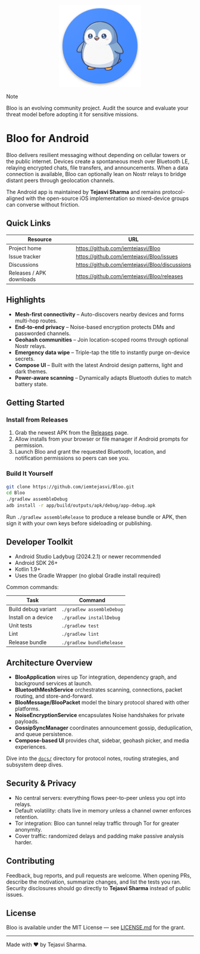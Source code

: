 <p align="center">
    <img src="docs/assets/bloo-icon.png" alt="Bloo icon" width="220">
</p>

> [!NOTE]
> Bloo is an evolving community project. Audit the source and evaluate your threat model before adopting it for sensitive missions.

# Bloo for Android

Bloo delivers resilient messaging without depending on cellular towers or the public internet. Devices create a spontaneous mesh over Bluetooth LE, relaying encrypted chats, file transfers, and announcements. When a data connection is available, Bloo can optionally lean on Nostr relays to bridge distant peers through geolocation channels.

The Android app is maintained by **Tejasvi Sharma** and remains protocol-aligned with the open-source iOS implementation so mixed-device groups can converse without friction.

## Quick Links

| Resource | URL |
| --- | --- |
| Project home | <https://github.com/iemtejasvi/Bloo> |
| Issue tracker | <https://github.com/iemtejasvi/Bloo/issues> |
| Discussions | <https://github.com/iemtejasvi/Bloo/discussions> |
| Releases / APK downloads | <https://github.com/iemtejasvi/Bloo/releases> |

## Highlights

- **Mesh-first connectivity** – Auto-discovers nearby devices and forms multi-hop routes.
- **End-to-end privacy** – Noise-based encryption protects DMs and passworded channels.
- **Geohash communities** – Join location-scoped rooms through optional Nostr relays.
- **Emergency data wipe** – Triple-tap the title to instantly purge on-device secrets.
- **Compose UI** – Built with the latest Android design patterns, light and dark themes.
- **Power-aware scanning** – Dynamically adapts Bluetooth duties to match battery state.

## Getting Started

### Install from Releases
1. Grab the newest APK from the [Releases](https://github.com/iemtejasvi/Bloo/releases) page.
2. Allow installs from your browser or file manager if Android prompts for permission.
3. Launch Bloo and grant the requested Bluetooth, location, and notification permissions so peers can see you.

### Build It Yourself

```bash
git clone https://github.com/iemtejasvi/Bloo.git
cd Bloo
./gradlew assembleDebug
adb install -r app/build/outputs/apk/debug/app-debug.apk
```

Run `./gradlew assembleRelease` to produce a release bundle or APK, then sign it with your own keys before sideloading or publishing.

## Developer Toolkit

- Android Studio Ladybug (2024.2.1) or newer recommended
- Android SDK 26+
- Kotlin 1.9+
- Uses the Gradle Wrapper (no global Gradle install required)

Common commands:

| Task | Command |
| --- | --- |
| Build debug variant | `./gradlew assembleDebug` |
| Install on a device | `./gradlew installDebug` |
| Unit tests | `./gradlew test` |
| Lint | `./gradlew lint` |
| Release bundle | `./gradlew bundleRelease` |

## Architecture Overview

- **BlooApplication** wires up Tor integration, dependency graph, and background services at launch.
- **BluetoothMeshService** orchestrates scanning, connections, packet routing, and store-and-forward.
- **BlooMessage/BlooPacket** model the binary protocol shared with other platforms.
- **NoiseEncryptionService** encapsulates Noise handshakes for private payloads.
- **GossipSyncManager** coordinates announcement gossip, deduplication, and queue persistence.
- **Compose-based UI** provides chat, sidebar, geohash picker, and media experiences.

Dive into the [`docs/`](docs/) directory for protocol notes, routing strategies, and subsystem deep dives.

## Security & Privacy

- No central servers: everything flows peer-to-peer unless you opt into relays.
- Default volatility: chats live in memory unless a channel owner enforces retention.
- Tor integration: Bloo can tunnel relay traffic through Tor for greater anonymity.
- Cover traffic: randomized delays and padding make passive analysis harder.

## Contributing

Feedback, bug reports, and pull requests are welcome. When opening PRs, describe the motivation, summarize changes, and list the tests you ran. Security disclosures should go directly to **Tejasvi Sharma** instead of public issues.

## License

Bloo is available under the MIT License — see [LICENSE.md](LICENSE.md) for the grant.

---

Made with ❤️ by Tejasvi Sharma.
